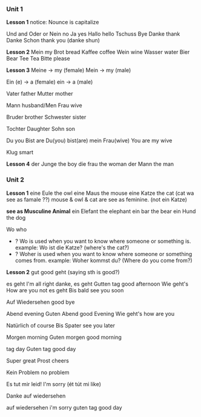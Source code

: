 ### **Unit 1**

**Lesson 1**
notice: Nounce is capitalize

Und and
Oder or
Nein no
Ja yes
Hallo hello
Tschuss Bye
Danke thank
	Danke Schon thank you (danke shun)

**Lesson 2**
Mein my
Brot bread
Kaffee coffee
Wein wine
Wasser water
Bier Bear
Tee Tea
Bitte please

**Lesson 3**
Meine -> my (female)
Mein -> my (male)

Ein (e) -> a (female)
ein -> a (male)

Vater father
Mutter mother

Mann husband/Men
Frau wive


Bruder brother
Schwester sister

Tochter Daughter
Sohn son

Du you
Bist are
	Du(you) bist(are) mein Frau(wive) You are my wive

Klug smart

**Lesson 4**
der Junge  the boy
die frau  the woman
der Mann  the man


### **Unit 2**

**Lesson 1**
eine Eule the owl
eine Maus the mouse
eine Katze the cat (cat wa see as famale ??)
	mouse & owl & cat are see as feminine.
(not ein Katze)

**see as Musculine Animal**
ein Elefant the  elephant
ein bar the bear
ein Hund the dog

Wo who
+ ? Wo is used when you want to know where someone or something is. 
	example: Wo ist die Katze? (where's the cat?)
+ ? Woher is used when you want to know where someone or something comes from. 
	example: Woher kommst du? (Where do you come from?)

**Lesson 2**
gut good
geht (saying sth is good?)

es geht I'm all right 
	danke, es geht
Gutten tag good afternoon
Wie geht's How are you
	not es geht
Bis bald see you soon


Auf Wiedersehen good bye

Abend evening
Guten Abend good Evening
Wie geht's how are you

Natürlich of course
Bis Spater see you later

Morgen morning
Guten morgen good morning

tag day
Guten tag good day

Super great
Prost cheers

Kein Problem no problem


Es tut mir leid! I'm sorry (ét tút mi like)

Danke auf wiedersehen


auf wiedersehen i'm sorry
guten tag good day
